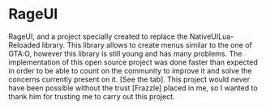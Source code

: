 # RageUI
RageUI, and a project specially created to replace the NativeUILua-Reloaded library. This library allows to create menus similar to the one of GTA:O, however this library is still young and has many problems.  The implementation of this open source project was done faster than expected in order to be able to count on the community to improve it and solve the concerns currently present on it. [See the tab].  This project would never have been possible without the trust [Frazzle] placed in me, so I wanted to thank him for trusting me to carry out this project.
